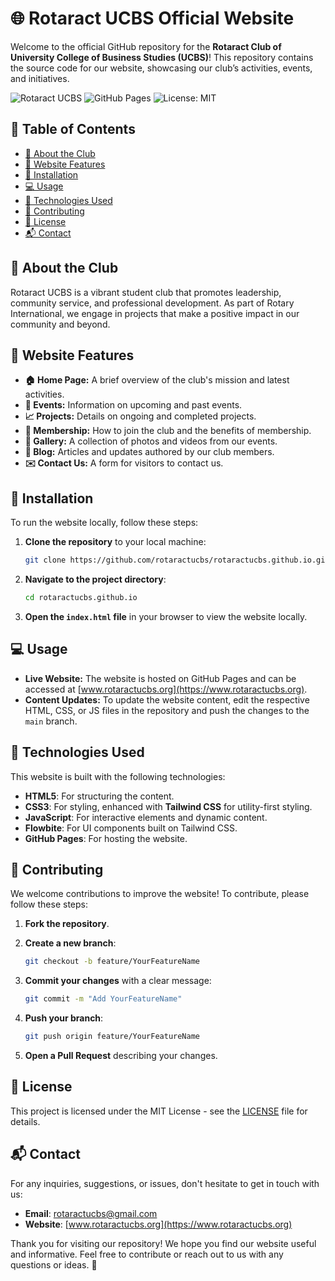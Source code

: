# 🌐 Rotaract UCBS Official Website

Welcome to the official GitHub repository for the **Rotaract Club of University College of Business Studies (UCBS)**! This repository contains the source code for our website, showcasing our club’s activities, events, and initiatives.

![Rotaract UCBS](https://img.shields.io/badge/Rotaract-UCBS-red.svg?style=flat-square) ![GitHub Pages](https://img.shields.io/badge/Hosted_on-GitHub_Pages-blue.svg?style=flat-square) ![License: MIT](https://img.shields.io/badge/License-MIT-yellow.svg?style=flat-square)

## 📑 Table of Contents

- [📖 About the Club](#-about-the-club)
- [🌟 Website Features](#-website-features)
- [🚀 Installation](#-installation)
- [💻 Usage](#-usage)
- [🔧 Technologies Used](#-technologies-used)
- [🤝 Contributing](#-contributing)
- [📜 License](#-license)
- [📬 Contact](#-contact)

## 📖 About the Club

Rotaract UCBS is a vibrant student club that promotes leadership, community service, and professional development. As part of Rotary International, we engage in projects that make a positive impact in our community and beyond.

## 🌟 Website Features

- **🏠 Home Page:** A brief overview of the club's mission and latest activities.
- **📅 Events:** Information on upcoming and past events.
- **📈 Projects:** Details on ongoing and completed projects.
- **👥 Membership:** How to join the club and the benefits of membership.
- **📸 Gallery:** A collection of photos and videos from our events.
- **📰 Blog:** Articles and updates authored by our club members.
- **✉️ Contact Us:** A form for visitors to contact us.

## 🚀 Installation

To run the website locally, follow these steps:

1. **Clone the repository** to your local machine:
   ```bash
   git clone https://github.com/rotaractucbs/rotaractucbs.github.io.git

2. **Navigate to the project directory**:

    ```bash
    cd rotaractucbs.github.io
    ```

3. **Open the `index.html` file** in your browser to view the website locally.

## 💻 Usage

- **Live Website:** The website is hosted on GitHub Pages and can be accessed at [www.rotaractucbs.org](https://www.rotaractucbs.org).
- **Content Updates:** To update the website content, edit the respective HTML, CSS, or JS files in the repository and push the changes to the `main` branch.

## 🔧 Technologies Used

This website is built with the following technologies:

- **HTML5**: For structuring the content.
- **CSS3**: For styling, enhanced with **Tailwind CSS** for utility-first styling.
- **JavaScript**: For interactive elements and dynamic content.
- **Flowbite**: For UI components built on Tailwind CSS.
- **GitHub Pages**: For hosting the website.

## 🤝 Contributing

We welcome contributions to improve the website! To contribute, please follow these steps:

1. **Fork the repository**.

2. **Create a new branch**:

    ```bash
    git checkout -b feature/YourFeatureName
    ```

3. **Commit your changes** with a clear message:

    ```bash
    git commit -m "Add YourFeatureName"
    ```

4. **Push your branch**:

    ```bash
    git push origin feature/YourFeatureName
    ```

5. **Open a Pull Request** describing your changes.

## 📜 License

This project is licensed under the MIT License - see the [LICENSE](LICENSE) file for details.

## 📬 Contact

For any inquiries, suggestions, or issues, don't hesitate to get in touch with us:

- **Email**: [rotaractucbs@gmail.com](mailto:rotaractucbs@gmail.com)
- **Website**: [www.rotaractucbs.org](https://www.rotaractucbs.org)

Thank you for visiting our repository! We hope you find our website useful and informative. Feel free to contribute or reach out to us with any questions or ideas. 🌟
